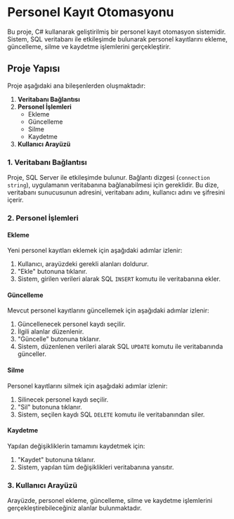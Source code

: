 
# Personel Kayıt Otomasyonu

Bu proje, C# kullanarak geliştirilmiş bir personel kayıt otomasyon sistemidir. Sistem, SQL veritabanı ile etkileşimde bulunarak personel kayıtlarını ekleme, güncelleme, silme ve kaydetme işlemlerini gerçekleştirir.

## Proje Yapısı

Proje aşağıdaki ana bileşenlerden oluşmaktadır:

1. **Veritabanı Bağlantısı**
2. **Personel İşlemleri**
    - Ekleme
    - Güncelleme
    - Silme
    - Kaydetme
3. **Kullanıcı Arayüzü**

### 1. Veritabanı Bağlantısı

Proje, SQL Server ile etkileşimde bulunur. Bağlantı dizgesi (`connection string`), uygulamanın veritabanına bağlanabilmesi için gereklidir. Bu dize, veritabanı sunucusunun adresini, veritabanı adını, kullanıcı adını ve şifresini içerir.

### 2. Personel İşlemleri

#### Ekleme

Yeni personel kayıtları eklemek için aşağıdaki adımlar izlenir:
1. Kullanıcı, arayüzdeki gerekli alanları doldurur.
2. "Ekle" butonuna tıklanır.
3. Sistem, girilen verileri alarak SQL `INSERT` komutu ile veritabanına ekler.

#### Güncelleme

Mevcut personel kayıtlarını güncellemek için aşağıdaki adımlar izlenir:
1. Güncellenecek personel kaydı seçilir.
2. İlgili alanlar düzenlenir.
3. "Güncelle" butonuna tıklanır.
4. Sistem, düzenlenen verileri alarak SQL `UPDATE` komutu ile veritabanında günceller.

#### Silme

Personel kayıtlarını silmek için aşağıdaki adımlar izlenir:
1. Silinecek personel kaydı seçilir.
2. "Sil" butonuna tıklanır.
3. Sistem, seçilen kaydı SQL `DELETE` komutu ile veritabanından siler.

#### Kaydetme

Yapılan değişikliklerin tamamını kaydetmek için:
1. "Kaydet" butonuna tıklanır.
2. Sistem, yapılan tüm değişiklikleri veritabanına yansıtır.

### 3. Kullanıcı Arayüzü

Arayüzde, personel ekleme, güncelleme, silme ve kaydetme işlemlerini gerçekleştirebileceğiniz alanlar bulunmaktadır.



